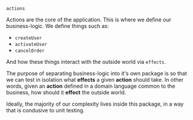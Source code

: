 `actions`

Actions are the core of the application. This is where we define our business-logic. We define things such as:

- `createUser`
- `activateUser`
- `cancelOrder`

And how these things interact with the outside world via `effects`.

The purpose of separating business-logic into it's own package is so that we can test in isolation what **effects** a given **action** should take. In other words, given an **action** defined in a domain language common to the business, how should it **effect** the outside world.

Ideally, the majority of our complexity lives inside this package, in a way that is condusive to unit testing.
